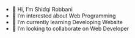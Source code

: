 - 👋 Hi, I’m Shidqi Robbani
- 👀 I’m interested about Web Programming
- 🌱 I’m currently learning Developing Website
- 💞️ I’m looking to collaborate on Web Developer
